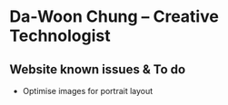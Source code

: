 # Da-Woon Chung – Creative Technologist

## Website known issues & To do
* Optimise images for portrait layout
